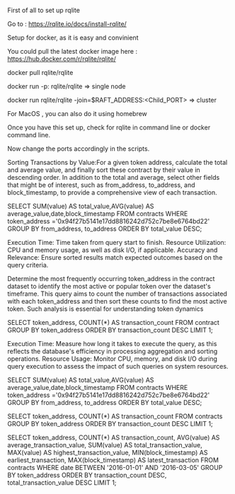 First of all to set up rqlite

Go to : https://rqlite.io/docs/install-rqlite/

Setup for docker, as it is easy and convinient

You could pull the latest docker image here : https://hub.docker.com/r/rqlite/rqlite/

docker pull rqlite/rqlite

docker run -p<PORT>:<PORT> rqlite/rqlite => single node

docker run rqlite/rqlite -join=$RAFT_ADDRESS:<Child_PORT> => cluster

For MacOS , you can also do it using homebrew

Once you have this set up, check for rqlite in command line or docker command line.

Now change the ports accordingly in the scripts.


Sorting Transactions by Value:For a given token address, calculate the total and average value, and finally sort these contract by their value in descending order. In addition to the total and average, select other fields that might be of interest, such as from_address, to_address, and block_timestamp, to provide a comprehensive view of each transaction.

SELECT SUM(value) AS total_value,AVG(value) AS average_value,date,block_timestamp FROM contracts WHERE token_address ='0x94f27b5141e17dd8816242d752c7be8e6764bd22' GROUP BY from_address, to_address ORDER BY total_value DESC;

Execution Time: Time taken from query start to finish.
Resource Utilization: CPU and memory usage, as well as disk I/O, if applicable.
Accuracy and Relevance: Ensure sorted results match expected outcomes based on the query criteria.

Determine the most frequently occurring token_address in the contract dataset to identify the most active or popular token over the dataset's timeframe. This query aims to count the number of transactions associated with each token_address and then sort these counts to find the most active token. Such analysis is essential for understanding token dynamics

SELECT token_address, COUNT(*) AS transaction_count
FROM contract
GROUP BY token_address
ORDER BY transaction_count DESC
LIMIT 1;

Execution Time: Measure how long it takes to execute the query, as this reflects the database's efficiency in processing aggregation and sorting operations.
Resource Usage: Monitor CPU, memory, and disk I/O during query execution to assess the impact of such queries on system resources.


SELECT SUM(value) AS total_value,AVG(value) AS average_value,date,block_timestamp FROM contracts WHERE token_address ='0x94f27b5141e17dd8816242d752c7be8e6764bd22' GROUP BY from_address, to_address ORDER BY total_value DESC;

SELECT token_address, COUNT(*) AS transaction_count FROM contracts GROUP BY token_address ORDER BY transaction_count DESC LIMIT 1;

SELECT 
    token_address, 
    COUNT(*) AS transaction_count,
    AVG(value) AS average_transaction_value,
    SUM(value) AS total_transaction_value,
    MAX(value) AS highest_transaction_value,
    MIN(block_timestamp) AS earliest_transaction,
    MAX(block_timestamp) AS latest_transaction
FROM 
    contracts
WHERE 
    date BETWEEN '2016-01-01' AND '2016-03-05'
GROUP BY 
    token_address
ORDER BY 
    transaction_count DESC, total_transaction_value DESC
LIMIT 1;